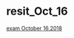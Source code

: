 # resit_Oct_16
[exam October 16,2018](https://github.com/Wuluyao/Resit_Oct_16/blob/master/exam_Oct_16_2018.ipynb)
